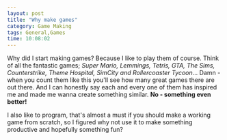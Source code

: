 ```yaml
---
layout: post
title: "Why make games"
category: Game Making
tags: General,Games
time: 10:08:02
---
```

Why did I start making games? Because I like to play them of course. Think of all the fantastic games; *Super Mario, Lemmings, Tetris, GTA, The Sims, Counterstrike, Theme Hospital, SimCity and Rollercoaster Tycoon*... Damn - when you count them like this you'll see how many great games there are out there. And I can honestly say each and every one of them has inspired me and made me wanna create something similar. **No - something even better!**

I also like to program, that's almost a must if you should make a working game from scratch, so I figured why not use it to make something productive and hopefully something fun?

